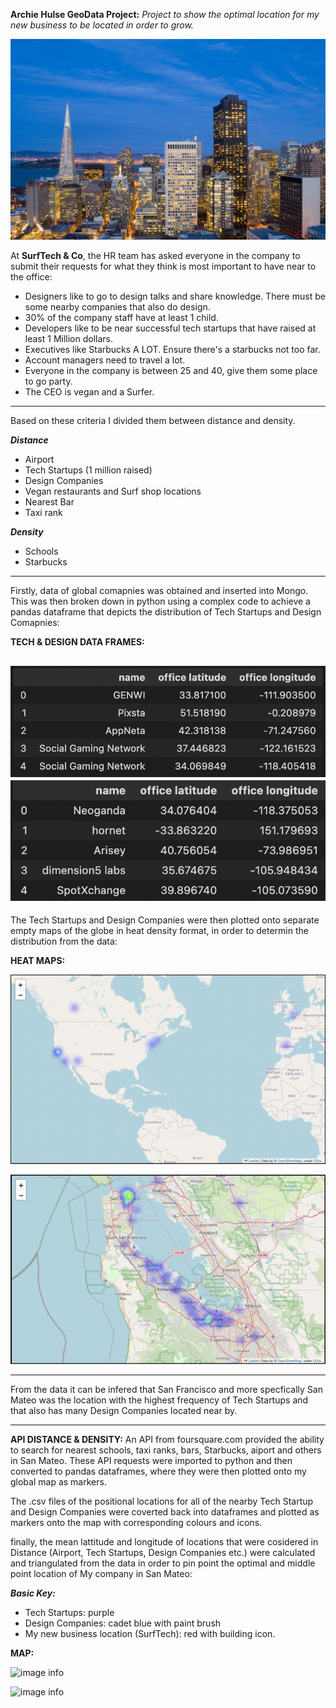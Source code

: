 **Archie Hulse GeoData Project:**
*Project to show the optimal location for my new business to be located in order to grow.*

![image info](./images/san-francisco.png)

 At **SurfTech & Co**, the HR team has asked everyone in the company to submit their requests for what they think is most important to have near to the office:

- Designers like to go to design talks and share knowledge. There must be some nearby companies that also do design.
- 30% of the company staff have at least 1 child.
- Developers like to be near successful tech startups that have raised at least 1 Million dollars.
- Executives like Starbucks A LOT. Ensure there's a starbucks not too far.
- Account managers need to travel a lot.
- Everyone in the company is between 25 and 40, give them some place to go party.
- The CEO is vegan and a Surfer.

---

Based on these criteria I divided them between distance and density.

***Distance***
 - Airport
 - Tech Startups (1 million raised)
 - Design Companies
 - Vegan restaurants and Surf shop locations
 - Nearest Bar
 - Taxi rank
 
***Density***
 - Schools
 - Starbucks

---

Firstly, data of global comapnies was obtained and inserted into Mongo. This was then broken down in python using a complex code to achieve a pandas dataframe that depicts the distribution of Tech Startups and Design Comapnies:

**TECH & DESIGN DATA FRAMES:**

![image info](./images/datasettech.png)
![image info](./images/datasetdesign.png)
---

The Tech Startups and Design Companies were then plotted onto separate empty maps of the globe in heat density format, in order to determin the distribution from the data:

**HEAT MAPS:**

![image info](./images/map_tech.png)

![image info](./images/map_design.png)


---


From the data it can be infered that San Francisco and more specfically San Mateo was the location with the highest frequency of Tech Startups and that also has many Design Companies located near by.

---

**API DISTANCE & DENSITY:**
An API from foursquare.com provided the ability to search for nearest schools, taxi ranks, bars, Starbucks, aiport and others in San Mateo.
These API requests were imported to python and then converted to pandas dataframes, where they were then plotted onto my global map as markers.

The .csv files of the positional locations for all of the nearby Tech Startup and Design Companies were coverted back into dataframes and plotted as markers onto the map with corresponding colours and icons.

finally, the mean lattitude and longitude of locations that were cosidered in Distance (Airport, Tech Startups, Design Companies etc.) were calculated and triangulated from the data in order to pin point the optimal and middle point location of My company in San Mateo: 

***Basic Key:***
  - Tech Startups: purple
  - Design Companies: cadet blue with paint brush
  - My new business location (SurfTech): red with building icon.

**MAP:**

![image info](./images/finalmapout.png)

![image info](./images/finalmapin.png)